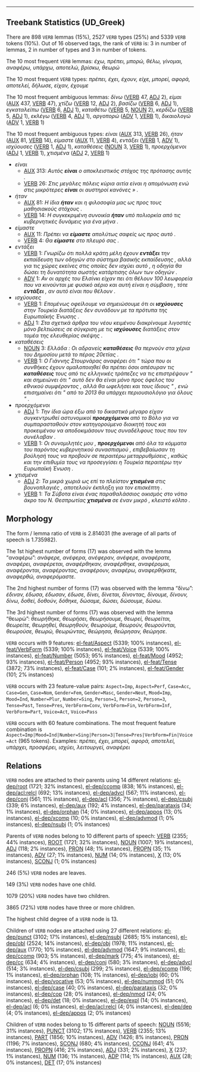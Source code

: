 

--------------------------------------------------------------------------------

## Treebank Statistics (UD_Greek)

There are 898 `VERB` lemmas (15%), 2527 `VERB` types (25%) and 5339 `VERB` tokens (10%).
Out of 16 observed tags, the rank of `VERB` is: 3 in number of lemmas, 2 in number of types and 3 in number of tokens.

The 10 most frequent `VERB` lemmas: <em>έχω, πρέπει, μπορώ, θέλω, γίνομαι, αναφέρω, υπάρχω, αποτελώ, βρίσκω, θεωρώ</em>

The 10 most frequent `VERB` types:  <em>πρέπει, έχει, έχουν, είχε, μπορεί, αφορά, αποτελεί, δήλωσε, είχαν, έχουμε</em>

The 10 most frequent ambiguous lemmas: <em>δίνω</em> ([VERB]() 47, [ADJ]() 2), <em>είμαι</em> ([AUX]() 437, [VERB]() 47), <em>χτίζω</em> ([VERB]() 12, [ADJ]() 2), <em>βασίζω</em> ([VERB]() 6, [ADJ]() 1), <em>εγκαταλείπω</em> ([VERB]() 6, [ADJ]() 1), <em>καταθέτω</em> ([VERB]() 5, [NOUN]() 2), <em>κερδίζω</em> ([VERB]() 5, [ADJ]() 1), <em>εκλέγω</em> ([VERB]() 4, [ADJ]() 1), <em>αργοπορώ</em> ([ADV]() 1, [VERB]() 1), <em>δικαιολογώ</em> ([ADV]() 1, [VERB]() 1)

The 10 most frequent ambiguous types:  <em>είναι</em> ([AUX]() 313, [VERB]() 26), <em>ήταν</em> ([AUX]() 81, [VERB]() 14), <em>είμαστε</em> ([AUX]() 11, [VERB]() 4), <em>εντάξει</em> ([VERB]() 1, [ADV]() 1), <em>ισχύουσες</em> ([VERB]() 1, [ADJ]() 1), <em>καταθέσεις</em> ([NOUN]() 3, [VERB]() 1), <em>προερχόμενοι</em> ([ADJ]() 1, [VERB]() 1), <em>χτισμένα</em> ([ADJ]() 2, [VERB]() 1)


* <em>είναι</em>
  * [AUX]() 313: <em>Αυτός <b>είναι</b> ο αποκλειστικός στόχος της πρότασης αυτής .</em>
  * [VERB]() 26: <em>Στις μεγάλες πόλεις κύρια αιτία είναι η απομόνωση ενώ στις μικρότερες <b>είναι</b> οι αυστηροί κανόνες » .</em>
* <em>ήταν</em>
  * [AUX]() 81: <em>Η ίδια <b>ήταν</b> και η φιλοσοφία μας ως προς τους μαθησιακούς στόχους .</em>
  * [VERB]() 14: <em>Η συγκεκριμένη συνοικία <b>ήταν</b> υπό πολιορκία από τις κυβερνητικές δυνάμεις για ένα μήνα .</em>
* <em>είμαστε</em>
  * [AUX]() 11: <em>Πρέπει να <b>είμαστε</b> απολύτως σαφείς ως προς αυτό .</em>
  * [VERB]() 4: <em>Θα <b>είμαστε</b> στο πλευρό σας .</em>
* <em>εντάξει</em>
  * [VERB]() 1: <em>Γνωρίζω ότι πολλά κράτη μέλη έχουν <b>εντάξει</b> την εκπαίδευση των οδηγών στο σύστημα βασικής εκπαίδευσης , αλλά για τις χώρες εκείνες στις οποίες δεν ισχύει αυτό , η οδηγία θα δώσει τη δυνατότητα σωστής κατάρτισης όλων των οδηγών .</em>
  * [ADV]() 1: <em>Αν οι αρχές του Ελσίνκι είχαν πει ότι θέλουν 100 λεωφορεία που να κινούνται με φυσικό αέριο και αυτή είναι η σύμβαση , τότε <b>εντάξει</b> , αν αυτό είναι που θέλουν .</em>
* <em>ισχύουσες</em>
  * [VERB]() 1: <em>Επομένως οφείλουμε να σημειώσουμε ότι οι <b>ισχύουσες</b> στην Τουρκία διατάξεις δεν συνάδουν με τα πρότυπα της Ευρωπαϊκής Ένωσης .</em>
  * [ADJ]() 1: <em>Στα σχετικά άρθρα του νέου κειμένου διακρίνουμε λιγοστές μόνο βελτιώσεις σε σύγκριση με τις <b>ισχύουσες</b> διατάξεις στον τομέα της ελευθερίας σκέψης .</em>
* <em>καταθέσεις</em>
  * [NOUN]() 3: <em>Ελλάδα : Οι αδρανείς <b>καταθέσεις</b> θα περνούν στα χέρια του Δημοσίου μετά το πέρας 20ετίας .</em>
  * [VERB]() 1: <em>Ο Γιάννης Στουρνάρας αναφέρει ότι " τώρα που οι συνθήκες έχουν ομαλοποιηθεί θα πρέπει όσοι απέσυραν τις <b>καταθέσεις</b> τους από τις ελληνικές τράπεζες να τις επιστρέψουν " και σημειώνει ότι " αυτό δεν θα είναι μόνο προς όφελος του εθνικού συμφέροντος , αλλά θα ωφελήσει και τους ίδιους " , ενώ επισημαίνει ότι " από το 2013 θα υπάρχει περιουσιολόγιο για όλους " .</em>
* <em>προερχόμενοι</em>
  * [ADJ]() 1: <em>Την ίδια ώρα έξω από το δικαστικό μέγαρο είχαν συγκεντρωθεί αστυνομικοί <b>προερχόμενοι</b> από το Βόλο για να συμπαρασταθούν στον κατηγορούμενο διοικητή τους και προκειμένου να αποδοκιμάσουν τους συναδέλφους τους που τον συνέλαβαν .</em>
  * [VERB]() 1: <em>Οι συνομιλητές μου , <b>προερχόμενοι</b> από όλα τα κόμματα του παρόντος κυβερνητικού συνασπισμού , επιβεβαίωσαν τη βούλησή τους να προβούν σε περαιτέρω μεταρρυθμίσεις , καθώς και την επιθυμία τους να προσεγγίσει η Τουρκία περαιτέρω την Ευρωπαϊκή Ένωση .</em>
* <em>χτισμένα</em>
  * [ADJ]() 2: <em>Τα μικρά χωριά ως επί το πλείστον <b>χτισμένα</b> στις βουνοπλαγιές , αποτελούν έκπληξη για τον επισκέπτη .</em>
  * [VERB]() 1: <em>Τα Σύβοτα είναι ένας παραθαλάσσιος οικισμός στο νότιο άκρο του Ν. Θεσπρωτίας <b>χτισμένα</b> σε έναν μικρό , κλειστό κόλπο .</em>

## Morphology

The form / lemma ratio of `VERB` is 2.814031 (the average of all parts of speech is 1.735982).

The 1st highest number of forms (17) was observed with the lemma “αναφέρω”: <em>ανάφερε, ανέφερα, ανέφεραν, ανέφερε, αναφέρατε, αναφέρει, αναφέρεται, αναφέρθηκαν, αναφέρθηκε, αναφέρομαι, αναφέρονται, αναφέροντας, αναφέρουν, αναφέρω, αναφερθήκατε, αναφερθώ, αναφερόμαστε</em>.

The 2nd highest number of forms (17) was observed with the lemma “δίνω”: <em>έδιναν, έδωσα, έδωσαν, έδωσε, δίνει, δίνεται, δίνοντας, δίνουμε, δίνουν, δίνω, δοθεί, δοθούν, δόθηκε, δώσαμε, δώσει, δώσουμε, δώσω</em>.

The 3rd highest number of forms (17) was observed with the lemma “θεωρώ”: <em>θεωρήθηκε, θεωρήσει, θεωρήσουμε, θεωρεί, θεωρείται, θεωρείτε, θεωρηθεί, θεωρηθούν, θεωρούμε, θεωρούν, θεωρούνται, θεωρούσε, θεωρώ, θεωρώντας, θεώρησα, θεώρησαν, θεώρησε</em>.

`VERB` occurs with 9 features: [el-feat/Aspect]() (5339; 100% instances), [el-feat/VerbForm]() (5339; 100% instances), [el-feat/Voice]() (5339; 100% instances), [el-feat/Number]() (5053; 95% instances), [el-feat/Mood]() (4952; 93% instances), [el-feat/Person]() (4952; 93% instances), [el-feat/Tense]() (3872; 73% instances), [el-feat/Case]() (101; 2% instances), [el-feat/Gender]() (101; 2% instances)

`VERB` occurs with 23 feature-value pairs: `Aspect=Imp`, `Aspect=Perf`, `Case=Acc`, `Case=Gen`, `Case=Nom`, `Gender=Fem`, `Gender=Masc`, `Gender=Neut`, `Mood=Imp`, `Mood=Ind`, `Number=Plur`, `Number=Sing`, `Person=1`, `Person=2`, `Person=3`, `Tense=Past`, `Tense=Pres`, `VerbForm=Conv`, `VerbForm=Fin`, `VerbForm=Inf`, `VerbForm=Part`, `Voice=Act`, `Voice=Pass`

`VERB` occurs with 60 feature combinations.
The most frequent feature combination is `Aspect=Imp|Mood=Ind|Number=Sing|Person=3|Tense=Pres|VerbForm=Fin|Voice=Act` (965 tokens).
Examples: <em>πρέπει, έχει, μπορεί, αφορά, αποτελεί, υπάρχει, προσφέρει, ισχύει, λειτουργεί, αναφέρει</em>


## Relations

`VERB` nodes are attached to their parents using 14 different relations: [el-dep/root]() (1721; 32% instances), [el-dep/ccomp]() (838; 16% instances), [el-dep/acl:relcl]() (692; 13% instances), [el-dep/advcl]() (567; 11% instances), [el-dep/conj]() (561; 11% instances), [el-dep/acl]() (356; 7% instances), [el-dep/csubj]() (339; 6% instances), [el-dep/aux]() (192; 4% instances), [el-dep/parataxis]() (34; 1% instances), [el-dep/orphan]() (14; 0% instances), [el-dep/appos]() (13; 0% instances), [el-dep/xcomp]() (10; 0% instances), [el-dep/advmod]() (1; 0% instances), [el-dep/nsubj]() (1; 0% instances)

Parents of `VERB` nodes belong to 10 different parts of speech: [VERB]() (2355; 44% instances), [ROOT]() (1721; 32% instances), [NOUN]() (1007; 19% instances), [ADJ]() (118; 2% instances), [PRON]() (48; 1% instances), [PROPN]() (35; 1% instances), [ADV]() (27; 1% instances), [NUM]() (14; 0% instances), [X]() (13; 0% instances), [SCONJ]() (1; 0% instances)

246 (5%) `VERB` nodes are leaves.

149 (3%) `VERB` nodes have one child.

1079 (20%) `VERB` nodes have two children.

3865 (72%) `VERB` nodes have three or more children.

The highest child degree of a `VERB` node is 13.

Children of `VERB` nodes are attached using 27 different relations: [el-dep/punct]() (3102; 17% instances), [el-dep/nsubj]() (2685; 15% instances), [el-dep/obl]() (2524; 14% instances), [el-dep/obj]() (1978; 11% instances), [el-dep/aux]() (1770; 10% instances), [el-dep/advmod]() (1647; 9% instances), [el-dep/ccomp]() (903; 5% instances), [el-dep/mark]() (775; 4% instances), [el-dep/cc]() (634; 4% instances), [el-dep/conj]() (580; 3% instances), [el-dep/advcl]() (514; 3% instances), [el-dep/csubj]() (299; 2% instances), [el-dep/xcomp]() (196; 1% instances), [el-dep/orphan]() (108; 1% instances), [el-dep/iobj]() (60; 0% instances), [el-dep/vocative]() (53; 0% instances), [el-dep/nummod]() (51; 0% instances), [el-dep/case]() (40; 0% instances), [el-dep/parataxis]() (32; 0% instances), [el-dep/cop]() (28; 0% instances), [el-dep/nmod]() (24; 0% instances), [el-dep/det]() (18; 0% instances), [el-dep/expl]() (14; 0% instances), [el-dep/acl]() (6; 0% instances), [el-dep/acl:relcl]() (4; 0% instances), [el-dep/dep]() (4; 0% instances), [el-dep/appos]() (2; 0% instances)

Children of `VERB` nodes belong to 15 different parts of speech: [NOUN]() (5516; 31% instances), [PUNCT]() (3102; 17% instances), [VERB]() (2355; 13% instances), [PART]() (1856; 10% instances), [ADV]() (1426; 8% instances), [PRON]() (1196; 7% instances), [SCONJ]() (680; 4% instances), [CCONJ]() (641; 4% instances), [PROPN]() (416; 2% instances), [ADJ]() (331; 2% instances), [X]() (237; 1% instances), [NUM]() (136; 1% instances), [ADP]() (114; 1% instances), [AUX]() (28; 0% instances), [DET]() (17; 0% instances)


